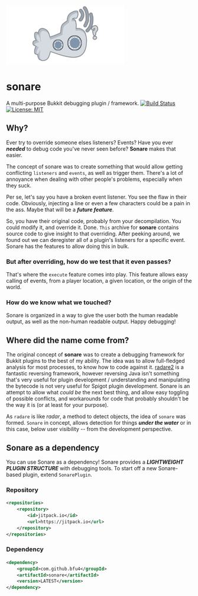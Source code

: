 <img src="https://github.com/bfu4/sonare/blob/devel/.github/FINALSONARE.png" height="160" width="320"/> 

# sonare

A multi-purpose Bukkit debugging plugin / framework. [![Build Status](https://travis-ci.com/bfu4/sonare.svg?token=bypWRsVUoMjidD3wJrUy&branch=master)](https://travis-ci.com/bfu4/sonare) [![License: MIT](https://img.shields.io/badge/License-MIT-pink.svg)](https://opensource.org/licenses/MIT)

## Why?
Ever try to override someone elses listeners? Events?
Have you ever ***needed*** to debug code you've never seen before?
**Sonare** makes that easier.

The concept of sonare was to create something that would allow getting conflicting `listeners` and `events`, as well as trigger them. There's a lot of annoyance when dealing with other people's problems, especially when they suck.

Per se, let's say you have a broken event listener. You see the flaw in their code. Obviously, injecting a line or even a few characters could be a pain in the ass. Maybe that will be a ***future feature***.

So, you have their original code, probably from your decompilation. You could modify it, and override it. Done. `This` archive for **sonare** contains source code to give insight to that overriding.
After peeking around, we found out we can deregister all of a plugin's listeners for a specific event. Sonare has the features to allow doing this in bulk.

### But after overriding, how do we test that it even passes?

That's where the `execute` feature comes into play. This feature allows easy calling of events, from a player location, a given location, or the origin of the world.

### How do we know what we touched?

Sonare is organized in a way to give the user both the human readable output, as well as the non-human readable output. Happy debugging!

## Where did the name come from?
The original concept of **sonare** was to create a debugging framework for Bukkit plugins to the best of my ability. The idea was to allow full-fledged analysis for most processes, to know how to code against it. [radare2](https://github.com/radareorg/radare2) is a fantastic reversing framework, however reversing Java isn't something that's very useful for plugin development / understanding and manipulating the bytecode is not very useful for Spigot plugin development. Sonare is an attempt to allow what *could be* the next best thing, and allow easy toggling of possible conflicts, and workarounds for code that probably shouldn't be the way it is (or at least for your purpose).

As `radare` is like *radar*, a method to detect objects, the idea of `sonare` was formed.
`Sonare` in concept, allows detection for things ***under the water*** or in this case, below user visibility -- from the development perspective.

## Sonare as a dependency

You can use Sonare as a dependency! Sonare provides a ***LIGHTWEIGHT PLUGIN STRUCTURE*** with debugging tools. To start off a new Sonare-based plugin, extend `SonarePlugin`.

### Repository
```xml
<repositories>
	<repository>
		<id>jitpack.io</id>
		<url>https://jitpack.io</url>
	</repository>
</repositories>
```

### Dependency
```xml
<dependency>
	<groupId>com.github.bfu4</groupId>
	<artifactId>sonare</artifactId>
	<version>LATEST</version>
</dependency>
```
